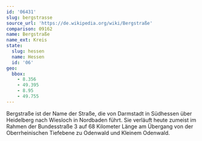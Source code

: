 ```yaml
---
id: '06431'
slug: bergstrasse
source_url: 'https://de.wikipedia.org/wiki/Bergstraße'
comparison: 09162
name: Bergstraße
name_ext: Kreis
state:
  slug: hessen
  name: Hessen
  id: '06'
geo:
  bbox:
    - 8.356
    - 49.395
    - 8.95
    - 49.755
---
```


Bergstraße ist der Name der Straße, die von Darmstadt in Südhessen über Heidelberg nach Wiesloch in Nordbaden führt. Sie verläuft heute zumeist im Rahmen der Bundesstraße 3 auf 68 Kilometer Länge am Übergang von der Oberrheinischen Tiefebene zu Odenwald und Kleinem Odenwald.
